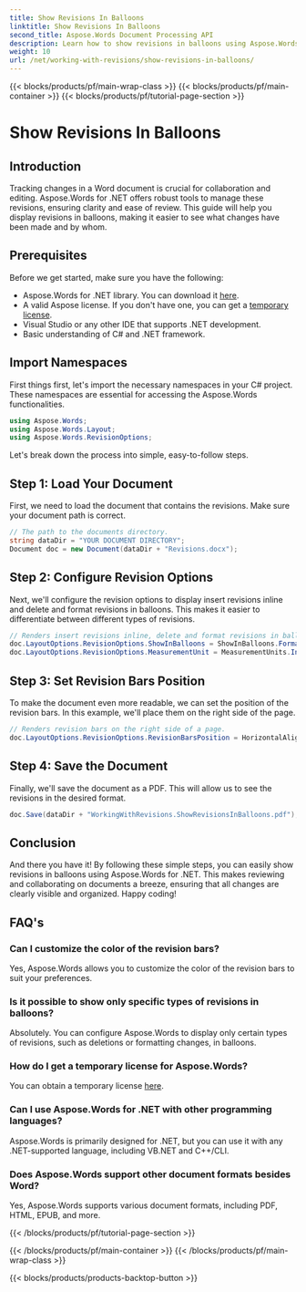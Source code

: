 ```yaml
---
title: Show Revisions In Balloons
linktitle: Show Revisions In Balloons
second_title: Aspose.Words Document Processing API
description: Learn how to show revisions in balloons using Aspose.Words for .NET. This detailed guide walks you through each step, ensuring your document changes are clear and organized.
weight: 10
url: /net/working-with-revisions/show-revisions-in-balloons/
---
```


{{< blocks/products/pf/main-wrap-class >}}
{{< blocks/products/pf/main-container >}}
{{< blocks/products/pf/tutorial-page-section >}}

# Show Revisions In Balloons

## Introduction

Tracking changes in a Word document is crucial for collaboration and editing. Aspose.Words for .NET offers robust tools to manage these revisions, ensuring clarity and ease of review. This guide will help you display revisions in balloons, making it easier to see what changes have been made and by whom.

## Prerequisites

Before we get started, make sure you have the following:

- Aspose.Words for .NET library. You can download it [here](https://releases.aspose.com/words/net/).
- A valid Aspose license. If you don't have one, you can get a [temporary license](https://purchase.aspose.com/temporary-license/).
- Visual Studio or any other IDE that supports .NET development.
- Basic understanding of C# and .NET framework.

## Import Namespaces

First things first, let's import the necessary namespaces in your C# project. These namespaces are essential for accessing the Aspose.Words functionalities.

```csharp
using Aspose.Words;
using Aspose.Words.Layout;
using Aspose.Words.RevisionOptions;
```

Let's break down the process into simple, easy-to-follow steps.

## Step 1: Load Your Document

First, we need to load the document that contains the revisions. Make sure your document path is correct.

```csharp
// The path to the documents directory.
string dataDir = "YOUR DOCUMENT DIRECTORY";
Document doc = new Document(dataDir + "Revisions.docx");
```

## Step 2: Configure Revision Options

Next, we'll configure the revision options to display insert revisions inline and delete and format revisions in balloons. This makes it easier to differentiate between different types of revisions.

```csharp
// Renders insert revisions inline, delete and format revisions in balloons.
doc.LayoutOptions.RevisionOptions.ShowInBalloons = ShowInBalloons.FormatAndDelete;
doc.LayoutOptions.RevisionOptions.MeasurementUnit = MeasurementUnits.Inches;
```

## Step 3: Set Revision Bars Position

To make the document even more readable, we can set the position of the revision bars. In this example, we'll place them on the right side of the page.

```csharp
// Renders revision bars on the right side of a page.
doc.LayoutOptions.RevisionOptions.RevisionBarsPosition = HorizontalAlignment.Right;
```

## Step 4: Save the Document

Finally, we'll save the document as a PDF. This will allow us to see the revisions in the desired format.

```csharp
doc.Save(dataDir + "WorkingWithRevisions.ShowRevisionsInBalloons.pdf");
```

## Conclusion

And there you have it! By following these simple steps, you can easily show revisions in balloons using Aspose.Words for .NET. This makes reviewing and collaborating on documents a breeze, ensuring that all changes are clearly visible and organized. Happy coding!

## FAQ's

### Can I customize the color of the revision bars?
Yes, Aspose.Words allows you to customize the color of the revision bars to suit your preferences.

### Is it possible to show only specific types of revisions in balloons?
Absolutely. You can configure Aspose.Words to display only certain types of revisions, such as deletions or formatting changes, in balloons.

### How do I get a temporary license for Aspose.Words?
You can obtain a temporary license [here](https://purchase.aspose.com/temporary-license/).

### Can I use Aspose.Words for .NET with other programming languages?
Aspose.Words is primarily designed for .NET, but you can use it with any .NET-supported language, including VB.NET and C++/CLI.

### Does Aspose.Words support other document formats besides Word?
Yes, Aspose.Words supports various document formats, including PDF, HTML, EPUB, and more.

{{< /blocks/products/pf/tutorial-page-section >}}

{{< /blocks/products/pf/main-container >}}
{{< /blocks/products/pf/main-wrap-class >}}

{{< blocks/products/products-backtop-button >}}
